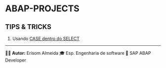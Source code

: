 # ABAP-PROJECTS

## TIPS & TRICKS
1. Usando [CASE dentro do SELECT](/TIPS_&_TRICK)


---
🧑‍💼 **Autor:** Erisom Almeida
🎓 Esp. Engenharia de software
📍 SAP ABAP Developer
  
